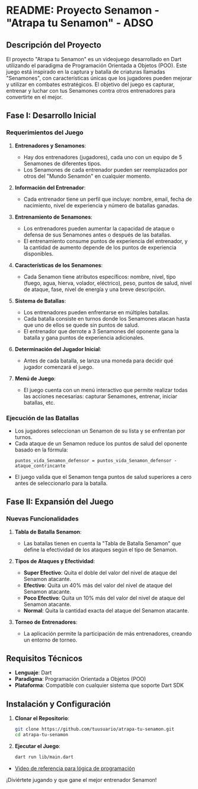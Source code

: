 # README: Proyecto Senamon - "Atrapa tu Senamon" - ADSO

## Descripción del Proyecto

El proyecto "Atrapa tu Senamon" es un videojuego desarrollado en Dart utilizando el paradigma de Programación Orientada a Objetos (POO). Este juego está inspirado en la captura y batalla de criaturas llamadas "Senamones", con características únicas que los jugadores pueden mejorar y utilizar en combates estratégicos. El objetivo del juego es capturar, entrenar y luchar con tus Senamones contra otros entrenadores para convertirte en el mejor.

## Fase I: Desarrollo Inicial

### Requerimientos del Juego

1. **Entrenadores y Senamones**:

   - Hay dos entrenadores (jugadores), cada uno con un equipo de 5 Senamones de diferentes tipos.
   - Los Senamones de cada entrenador pueden ser reemplazados por otros del "Mundo Senamón" en cualquier momento.
2. **Información del Entrenador**:

   - Cada entrenador tiene un perfil que incluye: nombre, email, fecha de nacimiento, nivel de experiencia y número de batallas ganadas.
3. **Entrenamiento de Senamones**:

   - Los entrenadores pueden aumentar la capacidad de ataque o defensa de sus Senamones antes o después de las batallas.
   - El entrenamiento consume puntos de experiencia del entrenador, y la cantidad de aumento depende de los puntos de experiencia disponibles.
4. **Características de los Senamones**:

   - Cada Senamon tiene atributos específicos: nombre, nivel, tipo (fuego, agua, hierva, volador, eléctrico), peso, puntos de salud, nivel de ataque, fase, nivel de energía y una breve descripción.
5. **Sistema de Batallas**:

   - Los entrenadores pueden enfrentarse en múltiples batallas.
   - Cada batalla consiste en turnos donde los Senamones atacan hasta que uno de ellos se quede sin puntos de salud.
   - El entrenador que derrote a 3 Senamones del oponente gana la batalla y gana puntos de experiencia adicionales.
6. **Determinación del Jugador Inicial**:

   - Antes de cada batalla, se lanza una moneda para decidir qué jugador comenzará el juego.
7. **Menú de Juego**:

   - El juego cuenta con un menú interactivo que permite realizar todas las acciones necesarias: capturar Senamones, entrenar, iniciar batallas, etc.

### Ejecución de las Batallas

- Los jugadores seleccionan un Senamon de su lista y se enfrentan por turnos.
- Cada ataque de un Senamon reduce los puntos de salud del oponente basado en la fórmula:
  ```
  puntos_vida_Senamon_defensor = puntos_vida_Senamon_defensor - ataque_contrincante
  ```
- El juego valida que el Senamon tenga puntos de salud superiores a cero antes de seleccionarlo para la batalla.

## Fase II: Expansión del Juego

### Nuevas Funcionalidades

1. **Tabla de Batalla Senamon**:

   - Las batallas tienen en cuenta la "Tabla de Batalla Senamon" que define la efectividad de los ataques según el tipo de Senamon.
2. **Tipos de Ataques y Efectividad**:

   - **Super Efectivo**: Quita el doble del valor del nivel de ataque del Senamon atacante.
   - **Efectivo**: Quita un 40% más del valor del nivel de ataque del Senamon atacante.
   - **Poco Efectivo**: Quita un 10% más del valor del nivel de ataque del Senamon atacante.
   - **Normal**: Quita la cantidad exacta del ataque del Senamon atacante.
3. **Torneo de Entrenadores**:

   - La aplicación permite la participación de más entrenadores, creando un entorno de torneo.

## Requisitos Técnicos

- **Lenguaje**: Dart
- **Paradigma**: Programación Orientada a Objetos (POO)
- **Plataforma**: Compatible con cualquier sistema que soporte Dart SDK

## Instalación y Configuración

1. **Clonar el Repositorio**:

   ```bash
   git clone https://github.com/tuusuario/atrapa-tu-senamon.git
   cd atrapa-tu-senamon
   ```
2. **Ejecutar el Juego**:

   ```bash
   dart run lib/main.dart
   ```

- [Video de referencia para lógica de programación](https://www.youtube.com/watch?v=SDv2vOIFIj8)

¡Diviértete jugando y que gane el mejor entrenador Senamon!
